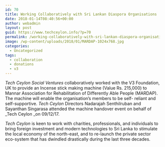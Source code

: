 ```yaml
---
id: 70
title: Working Collaboratively with Sri Lankan Diaspora Organisations
date: 2018-01-14T08:40:56+00:00
author: webadmin
layout: post
guid: https://www.techceylon.info/?p=70
permalink: /working-collaboratively-with-sri-lankan-diaspora-organisations/
image: /wp-content/uploads/2018/01/MARDAP-1024x768.jpg
categories:
  - Uncategorized
tags:
  - collaboration
  - donations
  - v3
---
```

_Tech Ceylon Social Ventures_ collaboratively worked with the V3 Foundation, UK to provide an Incense stick making machine (Value Rs. 215,000) to Mannar Association for Rehabilitation of Differently Able People (MARDAP). The machine will enable the organisation&#8217;s members to be self- reliant and self-supportive. _Tech Ceylon_ Directors Nadarajah Senthilruban and Sayanthan Singarasa attended the machine handover event on behalf of _Tech Ceylon _on 09/12/17.

_Tech Ceylon_ is keen to work with charities, professionals, and individuals to bring foreign investment and modern technologies to Sri Lanka to stimulate the local economy of the north-east, and to re-launch the private sector eco-system that has dwindled drastically during the last three decades.